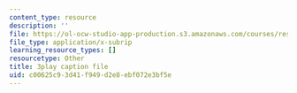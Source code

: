 ```yaml
---
content_type: resource
description: ''
file: https://ol-ocw-studio-app-production.s3.amazonaws.com/courses/res-ll-005-mathematics-of-big-data-and-machine-learning-january-iap-2020/c00625c93d41f949d2e8ebf072e3bf5e_P5SjikeOHr0.srt
file_type: application/x-subrip
learning_resource_types: []
resourcetype: Other
title: 3play caption file
uid: c00625c9-3d41-f949-d2e8-ebf072e3bf5e
---
```

